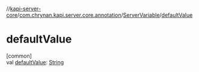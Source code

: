 //[kapi-server-core](../../../index.md)/[com.chrynan.kapi.server.core.annotation](../index.md)/[ServerVariable](index.md)/[defaultValue](default-value.md)

# defaultValue

[common]\
val [defaultValue](default-value.md): [String](https://kotlinlang.org/api/latest/jvm/stdlib/kotlin/-string/index.html)
